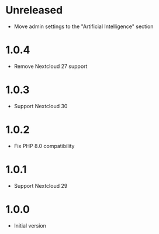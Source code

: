 # Unreleased
- Move admin settings to the "Artificial Intelligence" section

# 1.0.4
- Remove Nextcloud 27 support

# 1.0.3
- Support Nextcloud 30

# 1.0.2
- Fix PHP 8.0 compatibility

# 1.0.1
- Support Nextcloud 29

# 1.0.0
- Initial version
